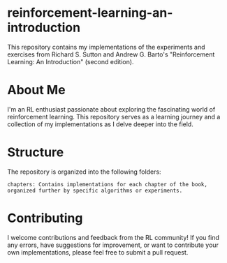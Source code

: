 # reinforcement-learning-an-introduction

This repository contains my implementations of the experiments and exercises from Richard S. Sutton and Andrew G. Barto's "Reinforcement Learning: An Introduction" (second edition).

# About Me

I'm an RL enthusiast passionate about exploring the fascinating world of reinforcement learning. This repository serves as a learning journey and a collection of my implementations as I delve deeper into the field.

# Structure

The repository is organized into the following folders:

    chapters: Contains implementations for each chapter of the book, organized further by specific algorithms or experiments.

# Contributing

I welcome contributions and feedback from the RL community! If you find any errors, have suggestions for improvement, or want to contribute your own implementations, please feel free to submit a pull request.
